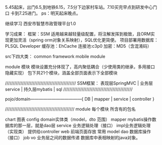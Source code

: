 5.45起床，出门6.5,到地铁6.15，7.5分下边家村车站。7.10买完早点到研发中心门口
卡到7.25进门。
ps：明天起床晚点。

继续学习 西安市智慧市政管理平台1.0

学习成果：
框架：SSM 适用越来越轻量级配置，将注解发挥到极致，且ORM实现更加灵活（spring orm对象关系映射），SQL优化更简便。
项目部署用数据库：PLSQL Developer
缓存池：EhCache
连接池:c3p0
加密：MD5（含混淆码）

src下四大类：
common 
framework
mobile
module

module 模块 模块设置充分体现了，高内聚低耦合（少使用类的继承，多用接口隐藏实现）
  包下共21个模块，涵盖全部页面表示下全部模块
  
  
 //////////////////////////////////////////////
 SSM框架：
  表现层SpringMVC
		|
  业务层service
		|
  持久层mybatis
		|
  sql
  /////////////////////////////////////////////
  
  
  pojo/domain————————————{      DB
								|
								mapper
								|
								service
								|
								controller  }
						
/////////////////////////////////////////////
module 每个模块 所含有的包名

chart 图表
config
domain实体类（model，dto  范围）
mapper   mybatis操作数据库的那一层，就是dao层
service 业务逻辑处理（接口）   impl业务逻辑处理（实现类） 提供给controller
web  前端页面存放 常用 model
dao 数据库操作（接口）
job
vo 业务层之间的数据传递 数据库中表相映射的java对象。
  
  
  
  
  
  
  
  
